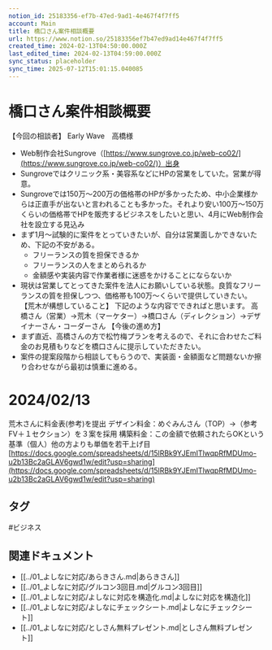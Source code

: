 ```yaml
---
notion_id: 25183356-ef7b-47ed-9ad1-4e467f4f7ff5
account: Main
title: 橋口さん案件相談概要
url: https://www.notion.so/25183356ef7b47ed9ad14e467f4f7ff5
created_time: 2024-02-13T04:50:00.000Z
last_edited_time: 2024-02-13T04:59:00.000Z
sync_status: placeholder
sync_time: 2025-07-12T15:01:15.040085
---
```

# 橋口さん案件相談概要

【今回の相談者】
Early Wave　高橋様
- Web制作会社Sungrove（[https://www.sungrove.co.jp/web-co02/](https://www.sungrove.co.jp/web-co02/)）出身
- Sungroveではクリニック系・美容系などにHPの営業をしていた。営業が得意。
- Sungroveでは150万〜200万の価格帯のHPが多かったため、中小企業様からは正直手が出ないと言われることも多かった。それより安い100万〜150万くらいの価格帯でHPを販売するビジネスをしたいと思い、4月にWeb制作会社を設立する見込み
- まず1月〜試験的に案件をとっていきたいが、自分は営業面しかできないため、下記の不安がある。
  - フリーランスの質を担保できるか
  - フリーランスの人をまとめられるか
  - 金額感や実装内容で作業者様に迷惑をかけることにならないか
- 現状は営業してとってきた案件を法人にお願いしている状態。良質なフリーランスの質を担保しつつ、価格帯も100万〜くらいで提供していきたい。
【荒木が構想していること】
下記のような内容でできればと思います。
高橋さん（営業）→荒木（マーケター）→橋口さん（ディレクション）→デザイナーさん・コーダーさん
【今後の進め方】
- まず直近、高橋さんの方で松竹梅プランを考えるので、それに合わせたご料金のお見積もりなどを橋口さんに提示していただきたい。
- 案件の提案段階から相談してもらうので、実装面・金額面など問題ないか擦り合わせながら最初は慎重に進める。
# 2024/02/13
荒木さんに料金表(参考)を提出
デザイン料金：めぐみんさん（TOP）→（参考FV＋１セクション）を３案を採用
構築料金：この金額で依頼されたらOKという基準（個人）他の方よりも単価を若干上げ目
[https://docs.google.com/spreadsheets/d/15lRBk9YJEmITlwqpRfMDUmo-u2b13Bc2aGLAV6gwd1w/edit?usp=sharing](https://docs.google.com/spreadsheets/d/15lRBk9YJEmITlwqpRfMDUmo-u2b13Bc2aGLAV6gwd1w/edit?usp=sharing)

## タグ

#ビジネス 

## 関連ドキュメント

- [[../01_よしなに対応/あらきさん.md|あらきさん]]
- [[../01_よしなに対応/グルコン3回目.md|グルコン3回目]]
- [[../01_よしなに対応/よしなに対応を構造化.md|よしなに対応を構造化]]
- [[../01_よしなに対応/よしなにチェックシート.md|よしなにチェックシート]]
- [[../01_よしなに対応/としさん無料プレゼント.md|としさん無料プレゼント]]
